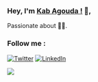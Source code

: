 ### Hey, I'm [Kab Agouda !](https://www.kabagouda.com) 👋, 
  Passionate about 👨‍💻.
<!-- Life is too short, so let's make it golden. -->
<!--   💡 I work on random projects in my free time 🚀💙.    

  
   📍 I am currently exploring everything from mobile application , web to Artificial intelligence 🌐🚀 .
<br/>   -->


<!-- ![status](https://nocache.advaith.workers.dev?url=https://img.shields.io/endpoint?url=https://dev.discordprofiles.me/api/badge/status/659826896099344416?simple=true)
![playing](https://nocache.advaith.workers.dev?url=https://img.shields.io/endpoint?url=https://dev.discordprofiles.me/api/badge/playing/659826896099344416)
![vscode](https://nocache.advaith.workers.dev?url=https://img.shields.io/endpoint?url=https://dev.discordprofiles.me/api/badge/vscode/659826896099344416)
[![spotify](https://nocache.advaith.workers.dev?url=https://img.shields.io/endpoint?url=https://dev.discordprofiles.me/api/badge/spotify/659826896099344416)](https://dev.discordprofiles.me/openspotify/659826896099344416)
 <br/>  -->
 ### Follow me :
<a href="https://www.twitter.com/kabagouda" target="_blank"><img src="https://img.shields.io/badge/Twitter-%231877F2.svg?&style=flat-square&logo=twitter&logoColor=white" alt="Twitter"></a>
<a href="https://www.linkedin.com/in/kabagouda/" target="_blank"><img src="https://img.shields.io/badge/LinkedIn-%230077B5.svg?&style=flat-square&logo=linkedin&logoColor=white" alt="LinkedIn"></a>
<br/>
<!-- ### My Skills :

[![My Skills](https://skillicons.dev/icons?i=androidstudio,appwrite,bootstrap,css,dart,fastapi,flutter,figma,firebase,git,html,js,md,postgres,postman,py,pytorch,stackoverflow,supabase,tensorflow,vscode,vue)](https://kabagouda.com)
<br/>
<br/> -->

  
<img align="left" src="https://github-readme-stats.vercel.app/api/?username=kabagouda&count_private=true&show_icons=true&title_color=fff&icon_color=79ff97&text_color=9f9f9f&bg_color=151515"/>

<!-- [![spotify-github-profile](https://spotify-github-profile.vercel.app/api/view?uid=25iykv38dv6ru4fcnxjghp6yx&cover_image=false&theme=default&show_offline=true&background_color=121212&bar_color_cover=true)](https://spotify-github-profile.vercel.app/api/view?uid=25iykv38dv6ru4fcnxjghp6yx&redirect=true) -->
  
<br/>
 

```
